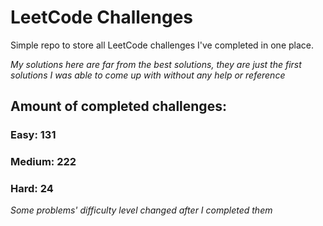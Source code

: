 
# LeetCode Challenges

Simple repo to store all LeetCode challenges I've completed in one place.

<i>My solutions here are far from the best solutions, they are just the first solutions I was able to come up with without any help or reference</i>

## Amount of completed challenges:

### Easy: 131

### Medium: 222

### Hard: 24

<i>Some problems' difficulty level changed after I completed them</i>
